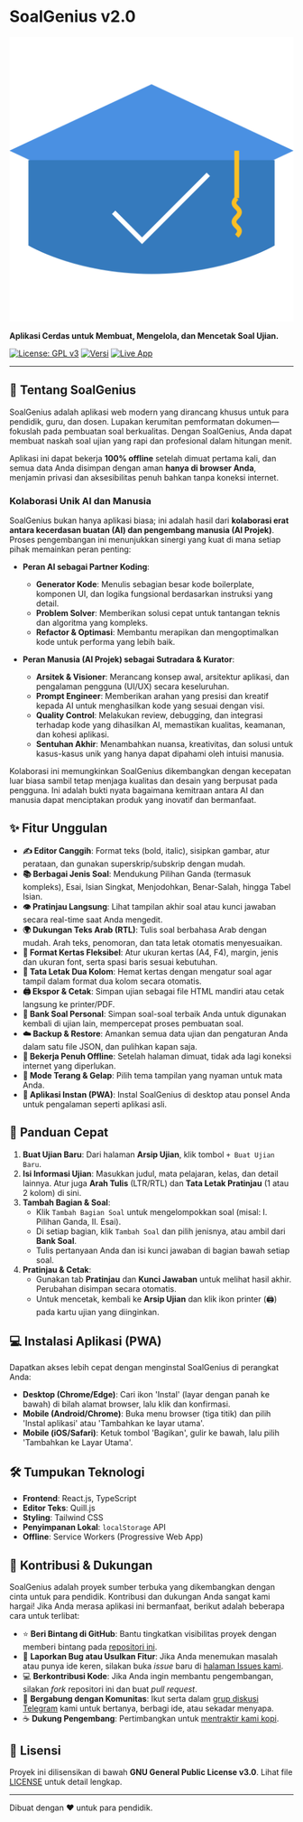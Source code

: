 # SoalGenius v2.0

![Logo SoalGenius](icon.svg)

**Aplikasi Cerdas untuk Membuat, Mengelola, dan Mencetak Soal Ujian.**

[![License: GPL v3](https://img.shields.io/badge/License-GPLv3-blue.svg)](https://www.gnu.org/licenses/gpl-3.0)
[![Versi](https://img.shields.io/badge/versi-2.0-brightgreen.svg)](https://github.com/aiprojek/soalgeniusv2)
[![Live App](https://img.shields.io/badge/Akses%20Aplikasi-Online-orange.svg)](https://aiprojek.github.io/soalgeniusv2/)

---

## 👋 Tentang SoalGenius

SoalGenius adalah aplikasi web modern yang dirancang khusus untuk para pendidik, guru, dan dosen. Lupakan kerumitan pemformatan dokumen—fokuslah pada pembuatan soal berkualitas. Dengan SoalGenius, Anda dapat membuat naskah soal ujian yang rapi dan profesional dalam hitungan menit.

Aplikasi ini dapat bekerja **100% offline** setelah dimuat pertama kali, dan semua data Anda disimpan dengan aman **hanya di browser Anda**, menjamin privasi dan aksesibilitas penuh bahkan tanpa koneksi internet.

### Kolaborasi Unik AI dan Manusia

SoalGenius bukan hanya aplikasi biasa; ini adalah hasil dari **kolaborasi erat antara kecerdasan buatan (AI) dan pengembang manusia (AI Projek)**. Proses pengembangan ini menunjukkan sinergi yang kuat di mana setiap pihak memainkan peran penting:

-   **Peran AI sebagai Partner Koding**:
    -   **Generator Kode**: Menulis sebagian besar kode boilerplate, komponen UI, dan logika fungsional berdasarkan instruksi yang detail.
    -   **Problem Solver**: Memberikan solusi cepat untuk tantangan teknis dan algoritma yang kompleks.
    -   **Refactor & Optimasi**: Membantu merapikan dan mengoptimalkan kode untuk performa yang lebih baik.

-   **Peran Manusia (AI Projek) sebagai Sutradara & Kurator**:
    -   **Arsitek & Visioner**: Merancang konsep awal, arsitektur aplikasi, dan pengalaman pengguna (UI/UX) secara keseluruhan.
    -   **Prompt Engineer**: Memberikan arahan yang presisi dan kreatif kepada AI untuk menghasilkan kode yang sesuai dengan visi.
    -   **Quality Control**: Melakukan review, debugging, dan integrasi terhadap kode yang dihasilkan AI, memastikan kualitas, keamanan, dan kohesi aplikasi.
    -   **Sentuhan Akhir**: Menambahkan nuansa, kreativitas, dan solusi untuk kasus-kasus unik yang hanya dapat dipahami oleh intuisi manusia.

Kolaborasi ini memungkinkan SoalGenius dikembangkan dengan kecepatan luar biasa sambil tetap menjaga kualitas dan desain yang berpusat pada pengguna. Ini adalah bukti nyata bagaimana kemitraan antara AI dan manusia dapat menciptakan produk yang inovatif dan bermanfaat.

## ✨ Fitur Unggulan

-   **✍️ Editor Canggih**: Format teks (bold, italic), sisipkan gambar, atur perataan, dan gunakan superskrip/subskrip dengan mudah.
-   **📚 Berbagai Jenis Soal**: Mendukung Pilihan Ganda (termasuk kompleks), Esai, Isian Singkat, Menjodohkan, Benar-Salah, hingga Tabel Isian.
-   **👁️ Pratinjau Langsung**: Lihat tampilan akhir soal atau kunci jawaban secara real-time saat Anda mengedit.
-   **🌍 Dukungan Teks Arab (RTL)**: Tulis soal berbahasa Arab dengan mudah. Arah teks, penomoran, dan tata letak otomatis menyesuaikan.
-   **📏 Format Kertas Fleksibel**: Atur ukuran kertas (A4, F4), margin, jenis dan ukuran font, serta spasi baris sesuai kebutuhan.
-   **📰 Tata Letak Dua Kolom**: Hemat kertas dengan mengatur soal agar tampil dalam format dua kolom secara otomatis.
-   **🖨️ Ekspor & Cetak**: Simpan ujian sebagai file HTML mandiri atau cetak langsung ke printer/PDF.
-   **🏦 Bank Soal Personal**: Simpan soal-soal terbaik Anda untuk digunakan kembali di ujian lain, mempercepat proses pembuatan soal.
-   **☁️ Backup & Restore**: Amankan semua data ujian dan pengaturan Anda dalam satu file JSON, dan pulihkan kapan saja.
-   **📴 Bekerja Penuh Offline**: Setelah halaman dimuat, tidak ada lagi koneksi internet yang diperlukan.
-   **🌙 Mode Terang & Gelap**: Pilih tema tampilan yang nyaman untuk mata Anda.
-   **📱 Aplikasi Instan (PWA)**: Instal SoalGenius di desktop atau ponsel Anda untuk pengalaman seperti aplikasi asli.

## 🚀 Panduan Cepat

1.  **Buat Ujian Baru**: Dari halaman **Arsip Ujian**, klik tombol `+ Buat Ujian Baru`.
2.  **Isi Informasi Ujian**: Masukkan judul, mata pelajaran, kelas, dan detail lainnya. Atur juga **Arah Tulis** (LTR/RTL) dan **Tata Letak Pratinjau** (1 atau 2 kolom) di sini.
3.  **Tambah Bagian & Soal**:
    - Klik `Tambah Bagian Soal` untuk mengelompokkan soal (misal: I. Pilihan Ganda, II. Esai).
    - Di setiap bagian, klik `Tambah Soal` dan pilih jenisnya, atau ambil dari **Bank Soal**.
    - Tulis pertanyaan Anda dan isi kunci jawaban di bagian bawah setiap soal.
4.  **Pratinjau & Cetak**:
    - Gunakan tab **Pratinjau** dan **Kunci Jawaban** untuk melihat hasil akhir. Perubahan disimpan secara otomatis.
    - Untuk mencetak, kembali ke **Arsip Ujian** dan klik ikon printer (🖨️) pada kartu ujian yang diinginkan.

## 💻 Instalasi Aplikasi (PWA)

Dapatkan akses lebih cepat dengan menginstal SoalGenius di perangkat Anda:

-   **Desktop (Chrome/Edge)**: Cari ikon 'Instal' (layar dengan panah ke bawah) di bilah alamat browser, lalu klik dan konfirmasi.
-   **Mobile (Android/Chrome)**: Buka menu browser (tiga titik) dan pilih 'Instal aplikasi' atau 'Tambahkan ke layar utama'.
-   **Mobile (iOS/Safari)**: Ketuk tombol 'Bagikan', gulir ke bawah, lalu pilih 'Tambahkan ke Layar Utama'.

## 🛠️ Tumpukan Teknologi

-   **Frontend**: React.js, TypeScript
-   **Editor Teks**: Quill.js
-   **Styling**: Tailwind CSS
-   **Penyimpanan Lokal**: `localStorage` API
-   **Offline**: Service Workers (Progressive Web App)

## 🤝 Kontribusi & Dukungan

SoalGenius adalah proyek sumber terbuka yang dikembangkan dengan cinta untuk para pendidik. Kontribusi dan dukungan Anda sangat kami hargai! Jika Anda merasa aplikasi ini bermanfaat, berikut adalah beberapa cara untuk terlibat:

-   ⭐ **Beri Bintang di GitHub**: Bantu tingkatkan visibilitas proyek dengan memberi bintang pada [repositori ini](https://github.com/aiprojek/soalgeniusv2).
-   🐞 **Laporkan Bug atau Usulkan Fitur**: Jika Anda menemukan masalah atau punya ide keren, silakan buka *issue* baru di [halaman Issues kami](https://github.com/aiprojek/soalgeniusv2/issues).
-   💻 **Berkontribusi Kode**: Jika Anda ingin membantu pengembangan, silakan *fork* repositori ini dan buat *pull request*.
-   💬 **Bergabung dengan Komunitas**: Ikut serta dalam [grup diskusi Telegram](https://t.me/aiprojek_community/32) kami untuk bertanya, berbagi ide, atau sekadar menyapa.
-   ☕ **Dukung Pengembang**: Pertimbangkan untuk [mentraktir kami kopi](https://lynk.id/aiprojek/s/bvBJvdA). 

## 📄 Lisensi

Proyek ini dilisensikan di bawah **GNU General Public License v3.0**. Lihat file [LICENSE](https://www.gnu.org/licenses/gpl-3.0.html) untuk detail lengkap.

---
Dibuat dengan ❤️ untuk para pendidik.
